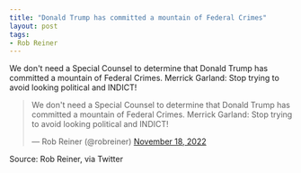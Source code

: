 ```yaml
---
title: "Donald Trump has committed a mountain of Federal Crimes"
layout: post
tags:
- Rob Reiner
---
```


We don't need a Special Counsel to determine that Donald Trump has committed a mountain of Federal Crimes. Merrick Garland: Stop trying to avoid looking political and INDICT!

<blockquote class="twitter-tweet"><p lang="en" dir="ltr">We don't need a Special Counsel to determine that Donald Trump has committed a mountain of Federal Crimes. Merrick Garland: Stop trying to avoid looking political and INDICT!</p>&mdash; Rob Reiner (@robreiner) <a href="https://twitter.com/robreiner/status/1593682426529660929?ref_src=twsrc%5Etfw">November 18, 2022</a></blockquote> <script async src="https://platform.twitter.com/widgets.js" charset="utf-8"></script>

Source: Rob Reiner, via Twitter
